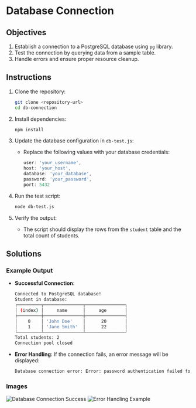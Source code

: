 # Database Connection

## Objectives
1. Establish a connection to a PostgreSQL database using `pg` library.
2. Test the connection by querying data from a sample table.
3. Handle errors and ensure proper resource cleanup.

## Instructions
1. Clone the repository:
   ```bash
   git clone <repository-url>
   cd db-connection
   ```

2. Install dependencies:
   ```bash
   npm install
   ```

3. Update the database configuration in `db-test.js`:
   - Replace the following values with your database credentials:
     ```javascript
     user: 'your_username',
     host: 'your_host',
     database: 'your_database',
     password: 'your_password',
     port: 5432
     ```

4. Run the test script:
   ```bash
   node db-test.js
   ```

5. Verify the output:
   - The script should display the rows from the `student` table and the total count of students.

## Solutions
### Example Output
- **Successful Connection**:
  ```bash
  Connected to PostgreSQL database!
  Student in database:
  ┌─────────┬───────────────┬───────────────┐
  │ (index) │     name      │     age       │
  ├─────────┼───────────────┼───────────────┤
  │    0    │ 'John Doe'    │      20       │
  │    1    │ 'Jane Smith'  │      22       │
  └─────────┴───────────────┴───────────────┘
  Total students: 2
  Connection pool closed
  ```

- **Error Handling**:
  If the connection fails, an error message will be displayed:
  ```bash
  Database connection error: Error: password authentication failed for user "invalid_user"
  ```

### Images
![Database Connection Success](Image1.jpg)
![Error Handling Example](Image2.jpg)

